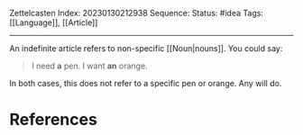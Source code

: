 Zettelcasten Index: 20230130212938
Sequence:
Status: #idea
Tags: [[Language]], [[Article]]

---

An indefinite article refers to non-specific [[Noun|nouns]]. You could say:
> I need **a** pen.
> I want **an** orange.

In both cases, this does not refer to a specific pen or orange. Any will do.

# References